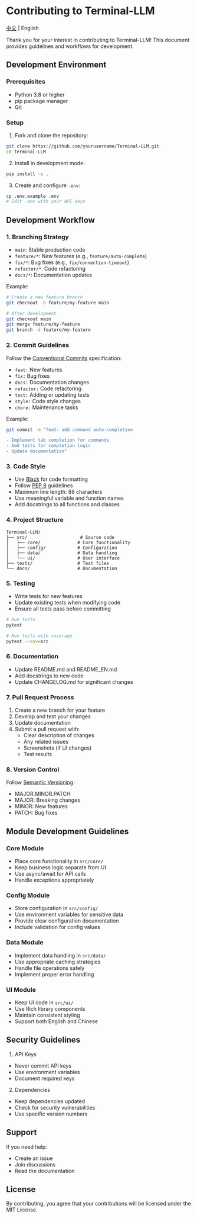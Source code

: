 # Contributing to Terminal-LLM

[中文](CONTRIBUTING_CN.md) | English

Thank you for your interest in contributing to Terminal-LLM! This document provides guidelines and workflows for development.

## Development Environment

### Prerequisites
- Python 3.8 or higher
- pip package manager
- Git

### Setup
1. Fork and clone the repository:
```bash
git clone https://github.com/yourusername/Terminal-LLM.git
cd Terminal-LLM
```

2. Install in development mode:
```bash
pip install -e .
```

3. Create and configure `.env`:
```bash
cp .env.example .env
# Edit .env with your API keys
```

## Development Workflow

### 1. Branching Strategy
- `main`: Stable production code
- `feature/*`: New features (e.g., `feature/auto-complete`)
- `fix/*`: Bug fixes (e.g., `fix/connection-timeout`)
- `refactor/*`: Code refactoring
- `docs/*`: Documentation updates

Example:
```bash
# Create a new feature branch
git checkout -b feature/my-feature main

# After development
git checkout main
git merge feature/my-feature
git branch -d feature/my-feature
```

### 2. Commit Guidelines
Follow the [Conventional Commits](https://www.conventionalcommits.org/) specification:

- `feat:` New features
- `fix:` Bug fixes
- `docs:` Documentation changes
- `refactor:` Code refactoring
- `test:` Adding or updating tests
- `style:` Code style changes
- `chore:` Maintenance tasks

Example:
```bash
git commit -m "feat: add command auto-completion

- Implement tab completion for commands
- Add tests for completion logic
- Update documentation"
```

### 3. Code Style
- Use [Black](https://github.com/psf/black) for code formatting
- Follow [PEP 8](https://pep8.org/) guidelines
- Maximum line length: 88 characters
- Use meaningful variable and function names
- Add docstrings to all functions and classes

### 4. Project Structure
```
Terminal-LLM/
├── src/                    # Source code
│   ├── core/              # Core functionality
│   ├── config/            # Configuration
│   ├── data/              # Data handling
│   └── ui/                # User interface
├── tests/                 # Test files
└── docs/                  # Documentation
```

### 5. Testing
- Write tests for new features
- Update existing tests when modifying code
- Ensure all tests pass before committing

```bash
# Run tests
pytest

# Run tests with coverage
pytest --cov=src
```

### 6. Documentation
- Update README.md and README_EN.md
- Add docstrings to new code
- Update CHANGELOG.md for significant changes

### 7. Pull Request Process
1. Create a new branch for your feature
2. Develop and test your changes
3. Update documentation
4. Submit a pull request with:
   - Clear description of changes
   - Any related issues
   - Screenshots (if UI changes)
   - Test results

### 8. Version Control
Follow [Semantic Versioning](https://semver.org/):
- MAJOR.MINOR.PATCH
- MAJOR: Breaking changes
- MINOR: New features
- PATCH: Bug fixes

## Module Development Guidelines

### Core Module
- Place core functionality in `src/core/`
- Keep business logic separate from UI
- Use async/await for API calls
- Handle exceptions appropriately

### Config Module
- Store configuration in `src/config/`
- Use environment variables for sensitive data
- Provide clear configuration documentation
- Include validation for config values

### Data Module
- Implement data handling in `src/data/`
- Use appropriate caching strategies
- Handle file operations safely
- Implement proper error handling

### UI Module
- Keep UI code in `src/ui/`
- Use Rich library components
- Maintain consistent styling
- Support both English and Chinese

## Security Guidelines

1. API Keys
- Never commit API keys
- Use environment variables
- Document required keys

2. Dependencies
- Keep dependencies updated
- Check for security vulnerabilities
- Use specific version numbers

## Support

If you need help:
- Create an issue
- Join discussions
- Read the documentation

## License

By contributing, you agree that your contributions will be licensed under the MIT License.
